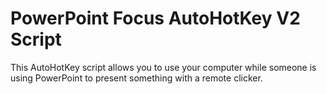# PowerPoint Focus AutoHotKey V2 Script
This AutoHotKey script allows you to use your computer while someone is using PowerPoint to present something with a remote clicker.
